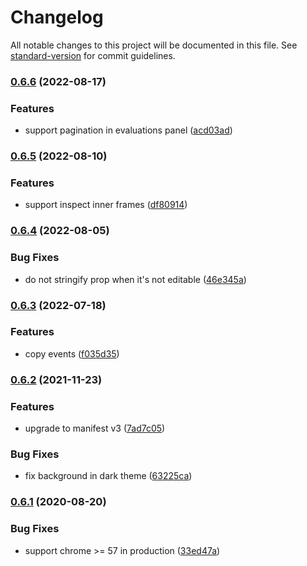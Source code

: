 # Changelog

All notable changes to this project will be documented in this file. See [standard-version](https://github.com/conventional-changelog/standard-version) for commit guidelines.

### [0.6.6](https://github.com/easyops-cn/brick-next-devtools/compare/v0.6.5...v0.6.6) (2022-08-17)

### Features

- support pagination in evaluations panel ([acd03ad](https://github.com/easyops-cn/brick-next-devtools/commit/acd03ade05c2c6398c3681299e928e1ea71eae21))

### [0.6.5](https://github.com/easyops-cn/brick-next-devtools/compare/v0.6.4...v0.6.5) (2022-08-10)

### Features

- support inspect inner frames ([df80914](https://github.com/easyops-cn/brick-next-devtools/commit/df80914dd770a6fd7f1fdec37a7de3589409f02e))

### [0.6.4](https://github.com/easyops-cn/brick-next-devtools/compare/v0.6.3...v0.6.4) (2022-08-05)

### Bug Fixes

- do not stringify prop when it's not editable ([46e345a](https://github.com/easyops-cn/brick-next-devtools/commit/46e345a3aaa29b4435b0b0adc374527be6151fcc))

### [0.6.3](https://github.com/easyops-cn/brick-next-devtools/compare/v0.6.2...v0.6.3) (2022-07-18)

### Features

- copy events ([f035d35](https://github.com/easyops-cn/brick-next-devtools/commit/f035d35b7b968a986d6b7fd89e506f780dfe1052))

### [0.6.2](https://github.com/easyops-cn/brick-next-devtools/compare/v0.6.1...v0.6.2) (2021-11-23)

### Features

- upgrade to manifest v3 ([7ad7c05](https://github.com/easyops-cn/brick-next-devtools/commit/7ad7c05133b8e5d4cea2d5f739b42ed585a744be))

### Bug Fixes

- fix background in dark theme ([63225ca](https://github.com/easyops-cn/brick-next-devtools/commit/63225ca8f9cffc0f23f824ce61537fb62a9e09cb))

### [0.6.1](https://github.com/easyops-cn/brick-next-devtools/compare/v0.6.0...v0.6.1) (2020-08-20)

### Bug Fixes

- support chrome >= 57 in production ([33ed47a](https://github.com/easyops-cn/brick-next-devtools/commit/33ed47a178d6a2c34aebd64721b275ba3f00a70c))
